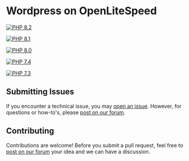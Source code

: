 # Wordpress on OpenLiteSpeed

[![PHP 8.2](https://github.com/ComputeStacks/cs-docker-wordpress/actions/workflows/php8-2.yml/badge.svg)](https://github.com/ComputeStacks/cs-docker-wordpress/actions/workflows/php8-2.yml)

[![PHP 8.1](https://github.com/ComputeStacks/cs-docker-wordpress/actions/workflows/php8-1.yml/badge.svg)](https://github.com/ComputeStacks/cs-docker-wordpress/actions/workflows/php8-1.yml)

[![PHP 8.0](https://github.com/ComputeStacks/cs-docker-wordpress/actions/workflows/php8-0.yml/badge.svg)](https://github.com/ComputeStacks/cs-docker-wordpress/actions/workflows/php8-0.yml)

[![PHP 7.4](https://github.com/ComputeStacks/cs-docker-wordpress/actions/workflows/php7-4.yml/badge.svg)](https://github.com/ComputeStacks/cs-docker-wordpress/actions/workflows/php7-4.yml)

[![PHP 7.3](https://github.com/ComputeStacks/cs-docker-wordpress/actions/workflows/php7-3.yml/badge.svg)](https://github.com/ComputeStacks/cs-docker-wordpress/actions/workflows/php7-3.yml)


## Submitting Issues

If you encounter a technical issue, you may [open an issue](https://github.com/ComputeStacks/cs-docker-wordpress/issues). However, for questions or how-to's, please [post on our forum](https://forum.computestacks.com).


## Contributing

Contributions are welcome! Before you submit a pull request, feel free to [post on our forum](https://forum.computestacks.com) your idea and we can have a discussion.

